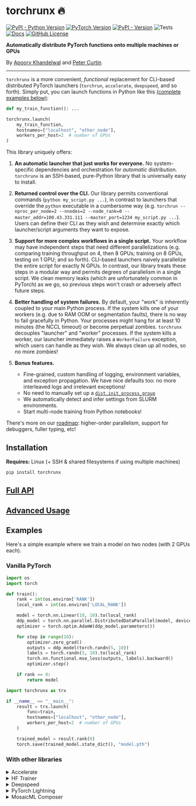 # torchrunx 🔥

[![PyPI - Python Version](https://img.shields.io/pypi/pyversions/torchrunx)](https://github.com/apoorvkh/torchrunx/blob/main/pyproject.toml)
[![PyTorch Version](https://img.shields.io/badge/torch-%3E%3D2.0-orange)](https://github.com/pytorch/pytorch)
[![PyPI - Version](https://img.shields.io/pypi/v/torchrunx)](https://pypi.org/project/torchrunx/)
![Tests](https://img.shields.io/github/actions/workflow/status/apoorvkh/torchrunx/.github%2Fworkflows%2Fmain.yml)
[![Docs](https://readthedocs.org/projects/torchrunx/badge/?version=stable)](https://torchrunx.readthedocs.io)
[![GitHub License](https://img.shields.io/github/license/apoorvkh/torchrunx)](https://github.com/apoorvkh/torchrunx/blob/main/LICENSE)

**Automatically distribute PyTorch functions onto multiple machines or GPUs**

By [Apoorv Khandelwal](http://apoorvkh.com) and [Peter Curtin](https://github.com/pmcurtin)

---

`torchrunx` is a more convenient, *functional* replacement for CLI-based distributed PyTorch launchers (`torchrun`, `accelerate`, `deepspeed`, and so forth). Simply put, you can launch functions in Python like this [(complete examples below)](#examples):

```python
def my_train_function(): ...

torchrunx.launch(
    my_train_function,
    hostnames=["localhost", "other_node"],
    workers_per_host=2  # number of GPUs
)
```

This library uniquely offers:

1. **An automatic launcher that just works for everyone.** No system-specific dependencies and orchestration for *automatic* distribution. `torchrunx` is an SSH-based, pure-Python library that is universally easy to install.

2. **Returned control over the CLI.** Our library permits conventional commands (`python my_script.py ...`), in contrast to launchers that override the `python` executable in a cumbersome way (e.g. `torchrun --nproc_per_node=2 --nnodes=2 --node_rank=0 --master_addr=100.43.331.111 --master_port=1234 my_script.py ...`).  Users can define their CLI as they wish and determine exactly which launcher/script arguments they want to expose.

3. **Support for more complex workflows in a single script.** Your workflow may have independent steps that need different parallelizations (e.g. comparing training throughput on 4, then 8 GPUs; training on 8 GPUs, testing on 1 GPU; and so forth). CLI-based launchers naively parallelize the entire script for exactly N GPUs. In contrast, our library treats these steps in a modular way and permits degrees of parallelism in a single script. We clean memory leaks (which are unfortunately common in PyTorch) as we go, so previous steps won't crash or adversely affect future steps.

4. **Better handling of system failures.** By default, your "work" is inherently coupled to your main Python process. If the system kills one of your workers (e.g. due to RAM OOM or segmentation faults), there is no way to fail gracefully in Python. Your processes might hang for at least 10 minutes (the NCCL timeout) or become perpetual zombies. `torchrunx` decouples "launcher" and "worker" processes. If the system kills a worker, our launcher immediately raises a `WorkerFailure` exception, which users can handle as they wish. We always clean up all nodes, so no more zombies!

5. **Bonus features.**
    - Fine-grained, custom handling of logging, environment variables, and exception propagation. We have nice defaults too: no more interleaved logs and irrelevant exceptions!
    - No need to manually set up a [`dist.init_process_group`](https://pytorch.org/docs/stable/distributed.html#torch.distributed.init_process_group)
    - We automatically detect and infer settings from SLURM environments.
    - Start multi-node training from Python notebooks!

There's more on our [roadmap](https://github.com/apoorvkh/torchrunx/issues?q=is%3Aopen+is%3Aissue+label%3Aenhancement): higher-order parallelism, support for debuggers, fuller typing, etc!

## Installation

**Requires:** Linux (+ SSH & shared filesystems if using multiple machines)

```bash
pip install torchrunx
```

## [Full API](https://torchrunx.readthedocs.io/stable/api.html)
## [Advanced Usage](https://torchrunx.readthedocs.io/stable/advanced.html)

## Examples

Here's a simple example where we train a model on two nodes (with 2 GPUs each).

### Vanilla PyTorch

```python
import os
import torch

def train():
    rank = int(os.environ['RANK'])
    local_rank = int(os.environ['LOCAL_RANK'])

    model = torch.nn.Linear(10, 10).to(local_rank)
    ddp_model = torch.nn.parallel.DistributedDataParallel(model, device_ids=[local_rank])
    optimizer = torch.optim.AdamW(ddp_model.parameters())

    for step in range(10):
        optimizer.zero_grad()
        outputs = ddp_model(torch.randn(5, 10))
        labels = torch.randn(5, 10).to(local_rank)
        torch.nn.functional.mse_loss(outputs, labels).backward()
        optimizer.step()

    if rank == 0:
        return model
```

```python
import torchrunx as trx

if __name__ == "__main__":
    result = trx.launch(
        func=train,
        hostnames=["localhost", "other_node"],
        workers_per_host=2  # number of GPUs
    )

    trained_model = result.rank(0)
    torch.save(trained_model.state_dict(), "model.pth")
```

### With other libraries

<details>
  <summary>Accelerate</summary>

  ```python
  ```
</details>

<details>
  <summary>HF Trainer</summary>

  ```python
  ```
</details>

<details>
  <summary>Deepspeed</summary>

  ```python
  ```
</details>

<details>
  <summary>PyTorch Lightning</summary>

  ```python
  ```
</details>

<details>
  <summary>MosaicML Composer</summary>

  ```python
  ```
</details>
